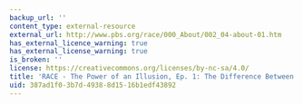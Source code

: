 ```yaml
---
backup_url: ''
content_type: external-resource
external_url: http://www.pbs.org/race/000_About/002_04-about-01.htm
has_external_licence_warning: true
has_external_license_warning: true
is_broken: ''
license: https://creativecommons.org/licenses/by-nc-sa/4.0/
title: 'RACE - The Power of an Illusion, Ep. 1: The Difference Between Us'
uid: 387ad1f0-3b7d-4938-8d15-16b1edf43892
---
```

